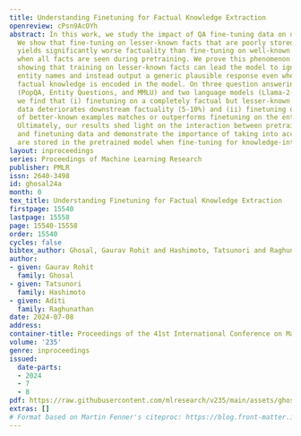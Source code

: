 ```yaml
---
title: Understanding Finetuning for Factual Knowledge Extraction
openreview: cPsn9AcOYh
abstract: In this work, we study the impact of QA fine-tuning data on downstream factuality.
  We show that fine-tuning on lesser-known facts that are poorly stored during pretraining
  yields significantly worse factuality than fine-tuning on well-known facts, even
  when all facts are seen during pretraining. We prove this phenomenon theoretically,
  showing that training on lesser-known facts can lead the model to ignore subject
  entity names and instead output a generic plausible response even when the relevant
  factual knowledge is encoded in the model. On three question answering benchmarks
  (PopQA, Entity Questions, and MMLU) and two language models (Llama-2-7B and Mistral-7B),
  we find that (i) finetuning on a completely factual but lesser-known subset of the
  data deteriorates downstream factuality (5-10%) and (ii) finetuning on a subset
  of better-known examples matches or outperforms finetuning on the entire dataset.
  Ultimately, our results shed light on the interaction between pretrained knowledge
  and finetuning data and demonstrate the importance of taking into account how facts
  are stored in the pretrained model when fine-tuning for knowledge-intensive tasks.
layout: inproceedings
series: Proceedings of Machine Learning Research
publisher: PMLR
issn: 2640-3498
id: ghosal24a
month: 0
tex_title: Understanding Finetuning for Factual Knowledge Extraction
firstpage: 15540
lastpage: 15558
page: 15540-15558
order: 15540
cycles: false
bibtex_author: Ghosal, Gaurav Rohit and Hashimoto, Tatsunori and Raghunathan, Aditi
author:
- given: Gaurav Rohit
  family: Ghosal
- given: Tatsunori
  family: Hashimoto
- given: Aditi
  family: Raghunathan
date: 2024-07-08
address:
container-title: Proceedings of the 41st International Conference on Machine Learning
volume: '235'
genre: inproceedings
issued:
  date-parts:
  - 2024
  - 7
  - 8
pdf: https://raw.githubusercontent.com/mlresearch/v235/main/assets/ghosal24a/ghosal24a.pdf
extras: []
# Format based on Martin Fenner's citeproc: https://blog.front-matter.io/posts/citeproc-yaml-for-bibliographies/
---
```

